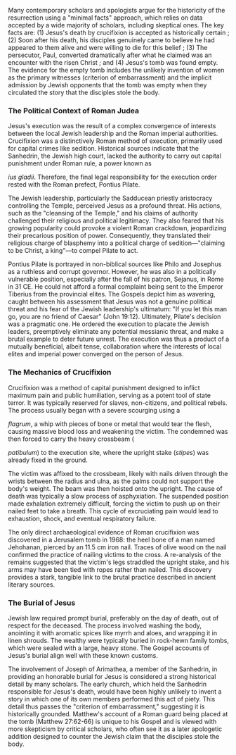Many contemporary scholars and apologists argue for the historicity of the resurrection using a "minimal facts" approach, which relies on data accepted by a wide majority of scholars, including skeptical ones. The key facts are: (1) Jesus's death by crucifixion is accepted as historically certain ; (2) Soon after his death, his disciples genuinely came to believe he had appeared to them alive and were willing to die for this belief ; (3) The persecutor, Paul, converted dramatically after what he claimed was an encounter with the risen Christ ; and (4) Jesus's tomb was found empty. The evidence for the empty tomb includes the unlikely invention of women as the primary witnesses (criterion of embarrassment) and the implicit admission by Jewish opponents that the tomb was empty when they circulated the story that the disciples stole the body.


### The Political Context of Roman Judea

Jesus's execution was the result of a complex convergence of interests between the local Jewish leadership and the Roman imperial authorities. Crucifixion was a distinctively Roman method of execution, primarily used for capital crimes like sedition. Historical sources indicate that the Sanhedrin, the Jewish high court, lacked the authority to carry out capital punishment under Roman rule, a power known as

_ius gladii_. Therefore, the final legal responsibility for the execution order rested with the Roman prefect, Pontius Pilate.

The Jewish leadership, particularly the Sadducean priestly aristocracy controlling the Temple, perceived Jesus as a profound threat. His actions, such as the "cleansing of the Temple," and his claims of authority challenged their religious and political legitimacy. They also feared that his growing popularity could provoke a violent Roman crackdown, jeopardizing their precarious position of power. Consequently, they translated their religious charge of blasphemy into a political charge of sedition—"claiming to be Christ, a king"—to compel Pilate to act.

Pontius Pilate is portrayed in non-biblical sources like Philo and Josephus as a ruthless and corrupt governor. However, he was also in a politically vulnerable position, especially after the fall of his patron, Sejanus, in Rome in 31 CE. He could not afford a formal complaint being sent to the Emperor Tiberius from the provincial elites. The Gospels depict him as wavering, caught between his assessment that Jesus was not a genuine political threat and his fear of the Jewish leadership's ultimatum: "If you let this man go, you are no friend of Caesar" (John 19:12). Ultimately, Pilate's decision was a pragmatic one. He ordered the execution to placate the Jewish leaders, preemptively eliminate any potential messianic threat, and make a brutal example to deter future unrest. The execution was thus a product of a mutually beneficial, albeit tense, collaboration where the interests of local elites and imperial power converged on the person of Jesus.

### The Mechanics of Crucifixion

Crucifixion was a method of capital punishment designed to inflict maximum pain and public humiliation, serving as a potent tool of state terror. It was typically reserved for slaves, non-citizens, and political rebels. The process usually began with a severe scourging using a

_flagrum_, a whip with pieces of bone or metal that would tear the flesh, causing massive blood loss and weakening the victim. The condemned was then forced to carry the heavy crossbeam (

_patibulum_) to the execution site, where the upright stake (_stipes_) was already fixed in the ground.

The victim was affixed to the crossbeam, likely with nails driven through the wrists between the radius and ulna, as the palms could not support the body's weight. The beam was then hoisted onto the upright. The cause of death was typically a slow process of asphyxiation. The suspended position made exhalation extremely difficult, forcing the victim to push up on their nailed feet to take a breath. This cycle of excruciating pain would lead to exhaustion, shock, and eventual respiratory failure.

The only direct archaeological evidence of Roman crucifixion was discovered in a Jerusalem tomb in 1968: the heel bone of a man named Jehohanan, pierced by an 11.5 cm iron nail. Traces of olive wood on the nail confirmed the practice of nailing victims to the cross. A re-analysis of the remains suggested that the victim's legs straddled the upright stake, and his arms may have been tied with ropes rather than nailed. This discovery provides a stark, tangible link to the brutal practice described in ancient literary sources.

### The Burial of Jesus

Jewish law required prompt burial, preferably on the day of death, out of respect for the deceased. The process involved washing the body, anointing it with aromatic spices like myrrh and aloes, and wrapping it in linen shrouds. The wealthy were typically buried in rock-hewn family tombs, which were sealed with a large, heavy stone. The Gospel accounts of Jesus's burial align well with these known customs.

The involvement of Joseph of Arimathea, a member of the Sanhedrin, in providing an honorable burial for Jesus is considered a strong historical detail by many scholars. The early church, which held the Sanhedrin responsible for Jesus's death, would have been highly unlikely to invent a story in which one of its own members performed this act of piety. This detail thus passes the "criterion of embarrassment," suggesting it is historically grounded. Matthew's account of a Roman guard being placed at the tomb (Matthew 27:62-66) is unique to his Gospel and is viewed with more skepticism by critical scholars, who often see it as a later apologetic addition designed to counter the Jewish claim that the disciples stole the body.